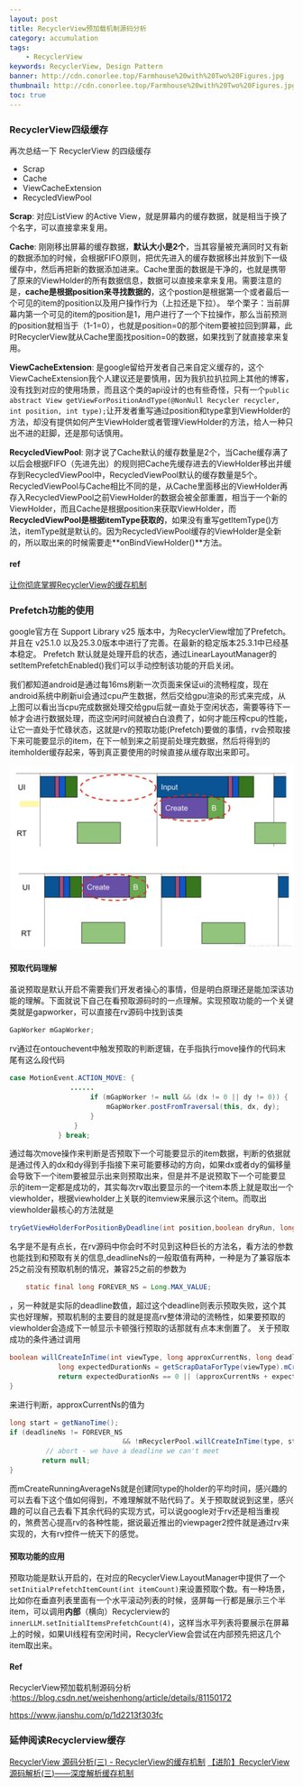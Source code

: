 ```yaml
---
layout: post
title: RecyclerView预加载机制源码分析
category: accumulation
tags:
    - RecyclerView
keywords: RecyclerView, Design Pattern
banner: http://cdn.conorlee.top/Farmhouse%20with%20Two%20Figures.jpg
thumbnail: http://cdn.conorlee.top/Farmhouse%20with%20Two%20Figures.jpg
toc: true
---
```


### RecyclerView四级缓存
再次总结一下 RecyclerView 的四级缓存
- Scrap
- Cache
- ViewCacheExtension
- RecycledViewPool
<!--more-->
**Scrap**: 对应ListView 的Active View，就是屏幕内的缓存数据，就是相当于换了个名字，可以直接拿来复用。

**Cache**: 刚刚移出屏幕的缓存数据，**默认大小是2个**，当其容量被充满同时又有新的数据添加的时候，会根据FIFO原则，把优先进入的缓存数据移出并放到下一级缓存中，然后再把新的数据添加进来。Cache里面的数据是干净的，也就是携带了原来的ViewHolder的所有数据信息，数据可以直接来拿来复用。需要注意的是，**cache是根据position来寻找数据的**，这个postion是根据第一个或者最后一个可见的item的position以及用户操作行为（上拉还是下拉）。
举个栗子：当前屏幕内第一个可见的item的position是1，用户进行了一个下拉操作，那么当前预测的position就相当于（1-1=0），也就是position=0的那个item要被拉回到屏幕，此时RecyclerView就从Cache里面找position=0的数据，如果找到了就直接拿来复用。

**ViewCacheExtension**: 是google留给开发者自己来自定义缓存的，这个ViewCacheExtension我个人建议还是要慎用，因为我扒拉扒拉网上其他的博客，没有找到对应的使用场景，而且这个类的api设计的也有些奇怪，只有一个`public abstract View getViewForPositionAndType(@NonNull Recycler recycler, int position, int type);`让开发者重写通过position和type拿到ViewHolder的方法，却没有提供如何产生ViewHolder或者管理ViewHolder的方法，给人一种只出不进的赶脚，还是那句话慎用。

**RecycledViewPool**: 刚才说了Cache默认的缓存数量是2个，当Cache缓存满了以后会根据FIFO（先进先出）的规则把Cache先缓存进去的ViewHolder移出并缓存到RecycledViewPool中，RecycledViewPool默认的缓存数量是5个。RecycledViewPool与Cache相比不同的是，从Cache里面移出的ViewHolder再存入RecycledViewPool之前ViewHolder的数据会被全部重置，相当于一个新的ViewHolder，而且Cache是根据position来获取ViewHolder，而**RecycledViewPool是根据itemType获取的**，如果没有重写getItemType()方法，itemType就是默认的。因为RecycledViewPool缓存的ViewHolder是全新的，所以取出来的时候需要走**onBindViewHolder()**方法。

#### ref
[让你彻底掌握RecyclerView的缓存机制](https://www.jianshu.com/p/3e9aa4bdaefd)

### Prefetch功能的使用
google官方在 Support Library v25 版本中，为RecyclerView增加了Prefetch。 并且在 v25.1.0 以及25.3.0版本中进行了完善。在最新的稳定版本25.3.1中已经基本稳定。
Prefetch 默认就是处理开启的状态，通过LinearLayoutManager的setItemPrefetchEnabled()我们可以手动控制该功能的开启关闭。

我们都知道android是通过每16ms刷新一次页面来保证ui的流畅程度，现在android系统中刷新ui会通过cpu产生数据，然后交给gpu渲染的形式来完成，从上图可以看出当cpu完成数据处理交给gpu后就一直处于空闲状态，需要等待下一帧才会进行数据处理，而这空闲时间就被白白浪费了，如何才能压榨cpu的性能，让它一直处于忙碌状态，这就是rv的预取功能(Prefetch)要做的事情，rv会预取接下来可能要显示的item，在下一帧到来之前提前处理完数据，然后将得到的itemholder缓存起来，等到真正要使用的时候直接从缓存取出来即可。

![](/images/blogimages/2019/recyclerview_prefetch.jpeg)

#### 预取代码理解

虽说预取是默认开启不需要我们开发者操心的事情，但是明白原理还是能加深该功能的理解。下面就说下自己在看预取源码时的一点理解。实现预取功能的一个关键类就是gapworker，可以直接在rv源码中找到该类
~~~ Java
GapWorker mGapWorker;
~~~

rv通过在ontouchevent中触发预取的判断逻辑，在手指执行move操作的代码末尾有这么段代码
~~~ Java
case MotionEvent.ACTION_MOVE: {
               ......
                    if (mGapWorker != null && (dx != 0 || dy != 0)) {
                        mGapWorker.postFromTraversal(this, dx, dy);
                    }
                }
            } break;
~~~

通过每次move操作来判断是否预取下一个可能要显示的item数据，判断的依据就是通过传入的dx和dy得到手指接下来可能要移动的方向，如果dx或者dy的偏移量会导致下一个item要被显示出来则预取出来，但是并不是说预取下一个可能要显示的item一定都是成功的，其实每次rv取出要显示的一个item本质上就是取出一个viewholder，根据viewholder上关联的itemview来展示这个item。而取出viewholder最核心的方法就是
~~~ Java
tryGetViewHolderForPositionByDeadline(int position,boolean dryRun, long deadlineNs)
~~~
名字是不是有点长，在rv源码中你会时不时见到这种巨长的方法名，看方法的参数也能找到和预取有关的信息,deadlineNs的一般取值有两种，一种是为了兼容版本25之前没有预取机制的情况，兼容25之前的参数为
~~~ Java
    static final long FOREVER_NS = Long.MAX_VALUE;
~~~
，另一种就是实际的deadline数值，超过这个deadline则表示预取失败，这个其实也好理解，预取机制的主要目的就是提高rv整体滑动的流畅性，如果要预取的viewholder会造成下一帧显示卡顿强行预取的话那就有点本末倒置了。
关于预取成功的条件通过调用
~~~ Java
boolean willCreateInTime(int viewType, long approxCurrentNs, long deadlineNs) {
            long expectedDurationNs = getScrapDataForType(viewType).mCreateRunningAverageNs;
            return expectedDurationNs == 0 || (approxCurrentNs + expectedDurationNs < deadlineNs);
}
~~~
来进行判断，approxCurrentNs的值为
~~~ Java
long start = getNanoTime();
if (deadlineNs != FOREVER_NS
                            && !mRecyclerPool.willCreateInTime(type, start, deadlineNs)) {
         // abort - we have a deadline we can't meet
        return null;
}
~~~
而mCreateRunningAverageNs就是创建同type的holder的平均时间，感兴趣的可以去看下这个值如何得到，不难理解就不贴代码了。关于预取就说到这里，感兴趣的可以自己去看下其余代码的实现方式，可以说google对于rv还是相当重视的，煞费苦心提高rv的各种性能，据说最近推出的viewpager2控件就是通过rv来实现的，大有rv控件一统天下的感觉。

#### 预取功能的应用
预取功能是默认开启的，在对应的RecyclerView.LayoutManager中提供了一个`setInitialPrefetchItemCount(int itemCount)`来设置预取个数。有一种场景，比如你在垂直列表里面有一个水平滚动列表的时候，竖屏每一行都是展示三个半item，可以调用**内部**（横向）Recyclerview的 `innerLLM.setInitialItemsPrefetchCount(4)`，这样当水平列表将要展示在屏幕上的时候，如果UI线程有空闲时间，RecyclerView会尝试在内部预先把这几个item取出来。

#### Ref

RecyclerView预加载机制源码分析 :https://blog.csdn.net/weishenhong/article/details/81150172

https://www.jianshu.com/p/1d2213f303fc

### 延伸阅读Recyclerview缓存
[RecyclerView 源码分析(三) - RecyclerView的缓存机制](https://www.jianshu.com/p/efe81969f69d)
[【进阶】RecyclerView源码解析(三)——深度解析缓存机制](https://www.jianshu.com/p/2b19e9bcda84)